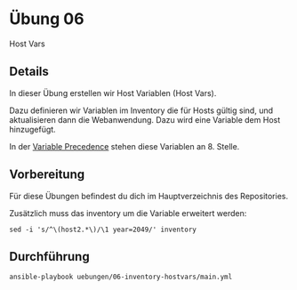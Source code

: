 # Übung 06

Host Vars

## Details

In dieser Übung erstellen wir Host Variablen (Host Vars).

Dazu definieren wir Variablen im Inventory die für Hosts gültig sind, und aktualisieren dann die Webanwendung.
Dazu wird eine Variable dem Host hinzugefügt.

In der [Variable Precedence](https://docs.ansible.com/ansible/latest/playbook_guide/playbooks_variables.html#understanding-variable-precedence) stehen diese Variablen an 8. Stelle.

## Vorbereitung

Für diese Übungen befindest du dich im Hauptverzeichnis des Repositories.

Zusätzlich muss das inventory um die Variable erweitert werden:

```
sed -i 's/^\(host2.*\)/\1 year=2049/' inventory
```

## Durchführung

```
ansible-playbook uebungen/06-inventory-hostvars/main.yml
```
